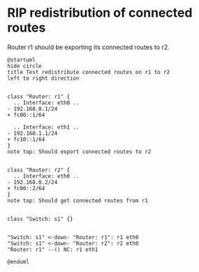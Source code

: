 # RIP redistribution of connected routes

Router r1 should be exporting its connected routes to r2.


```plantuml
@startuml
hide circle
title Test redistribute connected routes on r1 to r2
left to right direction


class "Router: r1" {
  .. Interface: eth0 ..
- 192.168.0.1/24
+ fc00::1/64

  .. Interface: eth1 ..
- 192.168.1.1/24
+ fc10::1/64
}
note top: Should export connected routes to r2


class "Router: r2" {
  .. Interface: eth0 ..
- 192.168.0.2/24
+ fc00::2/64
}
note top: Should get connected routes from r1


class "Switch: s1" {}


"Switch: s1" <-down- "Router: r1": r1 eth0
"Switch: s1" <-down- "Router: r2": r2 eth0
"Router: r1" --() NC: r1 eth1

@enduml
```
